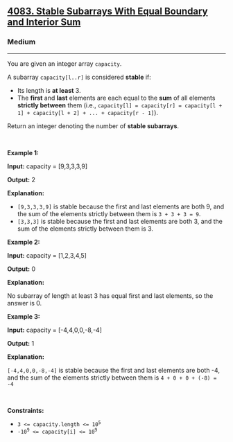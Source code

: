 <h2><a href="https://leetcode.com/problems/stable-subarrays-with-equal-boundary-and-interior-sum">4083. Stable Subarrays With Equal Boundary and Interior Sum</a></h2><h3>Medium</h3><hr><p>You are given an integer array <code>capacity</code>.</p>

<p>A <span data-keyword="subarray-nonempty">subarray</span> <code>capacity[l..r]</code> is considered <strong>stable</strong> if:</p>

<ul>
	<li>Its length is <strong>at least</strong> 3.</li>
	<li>The <strong>first</strong> and <strong>last</strong> elements are each equal to the <strong>sum</strong> of all elements <strong>strictly between</strong> them (i.e., <code>capacity[l] = capacity[r] = capacity[l + 1] + capacity[l + 2] + ... + capacity[r - 1]</code>).</li>
</ul>

<p>Return an integer denoting the number of <strong>stable subarrays</strong>.</p>

<p>&nbsp;</p>
<p><strong class="example">Example 1:</strong></p>

<div class="example-block">
<p><strong>Input:</strong> <span class="example-io">capacity = [9,3,3,3,9]</span></p>

<p><strong>Output:</strong> <span class="example-io">2</span></p>

<p><strong>Explanation:</strong></p>

<ul>
	<li><code>[9,3,3,3,9]</code> is stable because the first and last elements are both 9, and the sum of the elements strictly between them is <code>3 + 3 + 3 = 9</code>.</li>
	<li><code>[3,3,3]</code> is stable because the first and last elements are both 3, and the sum of the elements strictly between them is 3.</li>
</ul>
</div>

<p><strong class="example">Example 2:</strong></p>

<div class="example-block">
<p><strong>Input:</strong> <span class="example-io">capacity = [1,2,3,4,5]</span></p>

<p><strong>Output:</strong> <span class="example-io">0</span></p>

<p><strong>Explanation:</strong></p>

<p>No subarray of length at least 3 has equal first and last elements, so the answer is 0.</p>
</div>

<p><strong class="example">Example 3:</strong></p>

<div class="example-block">
<p><strong>Input:</strong> <span class="example-io">capacity = [-4,4,0,0,-8,-4]</span></p>

<p><strong>Output:</strong> <span class="example-io">1</span></p>

<p><strong>Explanation:</strong></p>

<p><code>[-4,4,0,0,-8,-4]</code> is stable because the first and last elements are both -4, and the sum of the elements strictly between them is <code>4 + 0 + 0 + (-8) = -4</code></p>
</div>

<p>&nbsp;</p>
<p><strong>Constraints:</strong></p>

<ul>
	<li><code>3 &lt;= capacity.length &lt;= 10<sup>5</sup></code></li>
	<li><code>-10<sup>9</sup> &lt;= capacity[i] &lt;= 10<sup>9</sup></code></li>
</ul>
